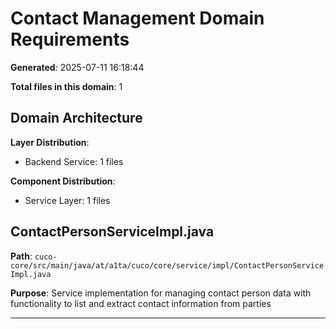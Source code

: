 # Contact Management Domain Requirements

**Generated**: 2025-07-11 16:18:44

**Total files in this domain**: 1

## Domain Architecture

**Layer Distribution**:
- Backend Service: 1 files

**Component Distribution**:
- Service Layer: 1 files

## ContactPersonServiceImpl.java

**Path**: `cuco-core/src/main/java/at/a1ta/cuco/core/service/impl/ContactPersonServiceImpl.java`

**Purpose**: Service implementation for managing contact person data with functionality to list and extract contact information from parties

---

